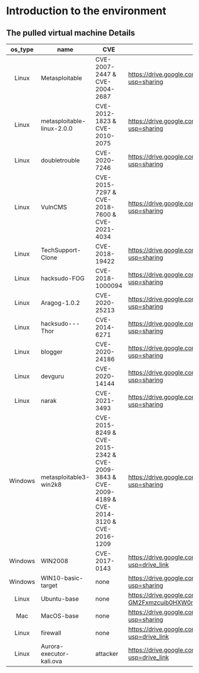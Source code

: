 # Introduction to the environment

## The pulled virtual machine Details

| os_type | name | CVE | download_url |
|:--:|----|----|----|
| Linux | Metasploitable | CVE-2007-2447 & CVE-2004-2687 | https://drive.google.com/file/d/1b2WujghpCcGOtjMmi98dhgVca1Pujzn7/view?usp=sharing |
| Linux | metasploitable-linux-2.0.0 | CVE-2012-1823 & CVE-2010-2075 | https://drive.google.com/file/d/1e-wXMpnQPNEED9ouXXDVjo_Fjk4qDSRO/view?usp=sharing |
| Linux | doubletrouble | CVE-2020-7246 | https://drive.google.com/file/d/1lY1xGt_JDm2eqPNIrJIUuNcUCT1RmmC-/view?usp=sharing |
| Linux | VulnCMS | CVE-2015-7297 & CVE-2018-7600 & CVE-2021-4034 | https://drive.google.com/file/d/1dWc9EzfEf02Urk6-Z_mefzLRL3cX4e0r/view?usp=sharing |
| Linux | TechSupport-Clone | CVE-2018-19422 | https://drive.google.com/file/d/1K5NKtJ3eL1T5q5_P0y_DRsXuxd60kJam/view?usp=sharing |
| Linux | hacksudo-FOG | CVE-2018-1000094 | https://drive.google.com/file/d/1d6zHEu_lPigzkd5A8ZxQqcNhqwgpaJVv/view?usp=sharing |
| Linux | Aragog-1.0.2 | CVE-2020-25213 | https://drive.google.com/file/d/1nj0RMxUL0SpZtMKKwMbnqDmNmT9lir2K/view?usp=sharing |
| Linux | hacksudo---Thor | CVE-2014-6271 | https://drive.google.com/file/d/1jJ4YGa_BQezQEkrFDEAQugCZZVmglhg-/view?usp=sharing |
| Linux | blogger | CVE-2020-24186 | https://drive.google.com/file/d/1fjUTVTjSCTnEDNsHBpPiKNb0YPzhGEx4/view?usp=sharing |
| Linux | devguru | CVE-2020-14144 | https://drive.google.com/file/d/1yMomEC_NGjW55ljwg7vN12e4lohhihGd/view?usp=sharing |
| Linux | narak | CVE-2021-3493 | https://drive.google.com/file/d/1OBpUaaMnZXbQWUinWp2ph-G_eRwYCRrk/view?usp=sharing |
| Windows | metasploitable3-win2k8 | CVE-2015-8249 & CVE-2015-2342 & CVE-2009-3843 & CVE-2009-4189 & CVE-2014-3120 & CVE-2016-1209 | https://drive.google.com/file/d/11NlODP-LUggcyXOGY8hH-fV8348noEDk/view?usp=sharing |
| Windows | WIN2008 | CVE-2017-0143 | https://drive.google.com/file/d/1aEJNDfHjkGADSjY8ZAB1e2tAGDVKe8Wp/view?usp=drive_link |
| Windows | WIN10-basic-target | none | https://drive.google.com/file/d/1D8f3XxdUeNbkA3Q8MwJmBjVON42qaBRH/view?usp=sharing |
| Linux | Ubuntu-base | none | https://drive.google.com/file/d/1Qwj9qHnEN6Lu-GM2Fxmzcuib0HXW0mA-/view?usp=drive_link |
| Mac | MacOS-base | none | https://drive.google.com/file/d/1HXDnXxBhyERsRNe-0Hkv3gMsJclo4zJX/view?usp=sharing	 |
| Linux | firewall | none | https://drive.google.com/file/d/1c45DjG2GJXr312Lgb81WaymIMHocusCU/view?usp=drive_link	|
| Linux | Aurora-executor-kali.ova | attacker | https://drive.google.com/file/d/1FCBZtsHM363eWor1xep4CzfNtMSio-RS/view?usp=drive_link |




















